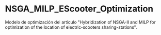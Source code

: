 # NSGA_MILP_EScooter_Optimization

Modelo de optimización del artículo "Hybridization of NSGA-II and MILP for optimization of the location of electric-scooters sharing-stations".
